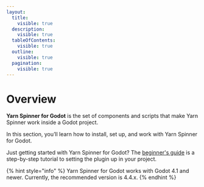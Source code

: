 ```yaml
---
layout:
  title:
    visible: true
  description:
    visible: true
  tableOfContents:
    visible: true
  outline:
    visible: true
  pagination:
    visible: true
---
```


# Overview

**Yarn Spinner for Godot** is the set of components and scripts that make Yarn Spinner work inside a Godot project.

In this section, you’ll learn how to install, set up, and work with Yarn Spinner for Godot.

Just getting started with Yarn Spinner for Godot? The [beginner's guide](../../beginners-guide/using-a-game-engine/yarn-spinner-for-godot.md) is a step-by-step tutorial to setting the plugin up in your project.

{% hint style="info" %}
Yarn Spinner for Godot works with Godot 4.1 and newer. Currently, the recommended version is 4.4.x.
{% endhint %}
